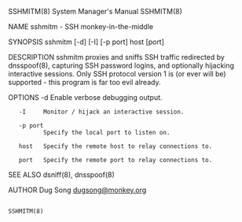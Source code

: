 SSHMITM(8)                                                                        System Manager's Manual                                                                       SSHMITM(8)

NAME
       sshmitm - SSH monkey-in-the-middle

SYNOPSIS
       sshmitm [-d] [-I] [-p port] host [port]

DESCRIPTION
       sshmitm  proxies and sniffs SSH traffic redirected by dnsspoof(8), capturing SSH password logins, and optionally hijacking interactive sessions. Only SSH protocol version 1 is (or
       ever will be) supported - this program is far too evil already.

OPTIONS
       -d     Enable verbose debugging output.

       -I     Monitor / hijack an interactive session.

       -p port
              Specify the local port to listen on.

       host   Specify the remote host to relay connections to.

       port   Specify the remote port to relay connections to.

SEE ALSO
       dsniff(8), dnsspoof(8)

AUTHOR
       Dug Song <dugsong@monkey.org>

                                                                                                                                                                                SSHMITM(8)

